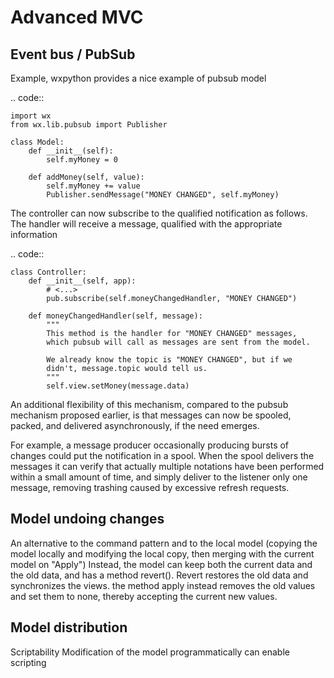 # Advanced MVC

Event bus / PubSub
------------------

Example, wxpython provides a nice example of pubsub model

.. code::

    import wx
    from wx.lib.pubsub import Publisher

    class Model:
        def __init__(self):
            self.myMoney = 0

        def addMoney(self, value):
            self.myMoney += value
            Publisher.sendMessage("MONEY CHANGED", self.myMoney)



The controller can now subscribe to the qualified notification as follows. The 
handler will receive a message, qualified with the appropriate information

.. code::

    class Controller:
        def __init__(self, app):
            # <...>
            pub.subscribe(self.moneyChangedHandler, "MONEY CHANGED")

        def moneyChangedHandler(self, message):
            """
            This method is the handler for "MONEY CHANGED" messages,
            which pubsub will call as messages are sent from the model.

            We already know the topic is "MONEY CHANGED", but if we
            didn't, message.topic would tell us.
            """
            self.view.setMoney(message.data)


An additional flexibility of this mechanism, compared to the pubsub mechanism
proposed earlier, is that messages can now be spooled, packed, and delivered
asynchronously, if the need emerges.

For example, a message producer occasionally producing bursts of changes
could put the notification in a spool. When the spool delivers the messages
it can verify that actually multiple notations have been performed within 
a small amount of time, and simply deliver to the listener only one message,
removing trashing caused by excessive refresh requests.



Model undoing changes
---------------------

An alternative to the command pattern and to the local model (copying the model
locally and modifying the local copy, then merging with the current model on "Apply")
Instead, the model can keep both the current data and the old data, and has a method
revert(). Revert restores the old data and synchronizes the views. the method apply instead
removes the old values and set them to none, thereby accepting the current new values.

Model distribution
-------------------

Scriptability
Modification of the model programmatically can enable scripting




